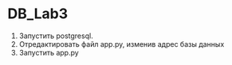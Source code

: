 # DB_Lab3
1. Запустить postgresql.
2. Отредактировать файл app.py, изменив адрес базы данных
3. Запустить app.py
